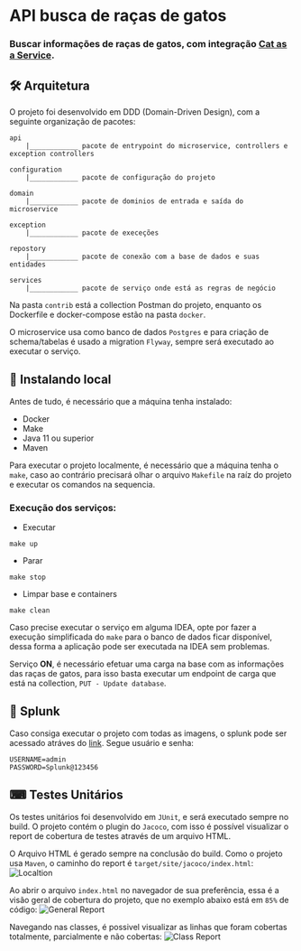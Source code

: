 # API busca de raças de gatos

### Buscar informações de raças de gatos, com integração [Cat as a Service](https://thecatapi.com/).

## 🛠️ Arquitetura

O projeto foi desenvolvido em DDD (Domain-Driven Design), com a seguinte organização de pacotes:

````
api
    |____________ pacote de entrypoint do microservice, controllers e exception controllers
    
configuration
    |____________ pacote de configuração do projeto
    
domain
    |____________ pacote de dominios de entrada e saída do microservice
    
exception
    |____________ pacote de execeções
    
repostory
    |____________ pacote de conexão com a base de dados e suas entidades
    
services
    |____________ pacote de serviço onde está as regras de negócio
````

Na pasta `contrib` está a collection Postman do projeto, enquanto os Dockerfile e docker-compose estão na pasta `docker`.

O microservice usa como banco de dados `Postgres` e para criação de schema/tabelas é usado a migration `Flyway`,
sempre será executado ao executar o serviço.

## 🔧 Instalando local

Antes de tudo, é necessário que a máquina tenha instalado:
* Docker
* Make
* Java 11 ou superior
* Maven

Para executar o projeto localmente, é necessário que a máquina tenha o `make`, caso ao contrário precisará 
olhar o arquivo `Makefile` na raíz do projeto e executar os comandos na sequencia.

### Execução dos serviços:
* Executar
````
make up
````
* Parar
````
make stop
````
* Limpar base e containers
````
make clean
````

Caso precise executar o serviço em alguma IDEA, opte por fazer a execução simplificada do `make` para o banco de dados ficar disponível,
dessa forma a aplicação pode ser executada na IDEA sem problemas.


Serviço **ON**, é necessário efetuar uma carga na base com as informações das raças de gatos, para isso basta executar
um endpoint de carga que está na collection, `PUT - Update database`.

## 🔩 Splunk
Caso consiga executar o projeto com todas as imagens, o splunk pode ser acessado atráves do [link](http://localhost:8000).
Segue usuário e senha:
````
USERNAME=admin
PASSWORD=Splunk@123456
````

## ⌨ Testes Unitários
Os testes unitários foi desenvolvido em `JUnit`, e será executado sempre no build.
O projeto contém o plugin do `Jacoco`, com isso é possível visualizar o report de cobertura de testes através de um arquivo HTML.

O Arquivo HTML é gerado sempre na conclusão do build. Como o projeto usa `Maven`, o caminho do report é `target/site/jacoco/index.html`:
<image src="contrib/images/report3.PNG" alt="Localtion">

Ao abrir o arquivo `index.html` no navegador de sua preferência, essa é a visão geral de cobertura do projeto, que no exemplo abaixo 
está em `85%` de código:
<image src="contrib/images/report1.PNG" alt="General Report">

Navegando nas classes, é possivel visualizar as linhas que foram cobertas totalmente, parcialmente e não cobertas:
<image src="contrib/images/report2.PNG" alt="Class Report">